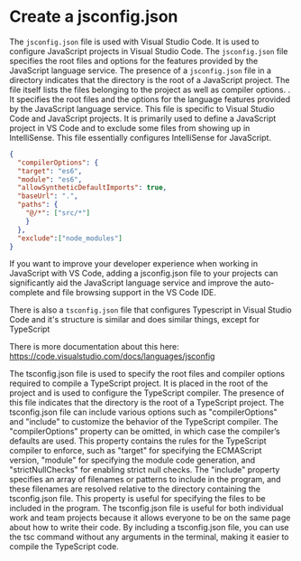 # Create a jsconfig.json

The `jsconfig.json` file is used with Visual Studio Code. It is used to configure JavaScript projects in Visual Studio Code. The `jsconfig.json` file specifies the root files and options for the features provided by the JavaScript language service. The presence of a `jsconfig.json` file in a directory indicates that the directory is the root of a JavaScript project. The file itself lists the files belonging to the project as well as compiler options. . It specifies the root files and the options for the language features provided by the JavaScript language service. This file is specific to Visual Studio Code and JavaScript projects. It is primarily used to define a JavaScript project in VS Code and to exclude some files from showing up in IntelliSense.  This file essentially configures IntelliSense for JavaScript.

```json
{
  "compilerOptions": {
  "target": "es6",
  "module": "es6",
  "allowSyntheticDefaultImports": true,
  "baseUrl": ".",
  "paths": {
    "@/*": ["src/*"]
    }
  },
  "exclude":["node_modules"]
}
```

If you want to improve your developer experience when working in JavaScript with VS Code, adding a jsconfig.json file to your projects can significantly aid the JavaScript language service and improve the auto-complete and file browsing support in the VS Code IDE.

There is also a `tsconfig.json` file that configures Typescript in Visual Studio Code and it's structure is similar and does similar things, except for TypeScript

There is more documentation about this here: <https://code.visualstudio.com/docs/languages/jsconfig>

The tsconfig.json file is used to specify the root files and compiler options required to compile a TypeScript project. It is placed in the root of the project and is used to configure the TypeScript compiler. The presence of this file indicates that the directory is the root of a TypeScript project. The tsconfig.json file can include various options such as "compilerOptions" and "include" to customize the behavior of the TypeScript compiler. The "compilerOptions" property can be omitted, in which case the compiler’s defaults are used. This property contains the rules for the TypeScript compiler to enforce, such as "target" for specifying the ECMAScript version, "module" for specifying the module code generation, and "strictNullChecks" for enabling strict null checks. The "include" property specifies an array of filenames or patterns to include in the program, and these filenames are resolved relative to the directory containing the tsconfig.json file. This property is useful for specifying the files to be included in the program. The tsconfig.json file is useful for both individual work and team projects because it allows everyone to be on the same page about how to write their code. By including a tsconfig.json file, you can use the tsc command without any arguments in the terminal, making it easier to compile the TypeScript code.
